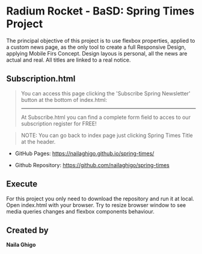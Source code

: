 # Radium Rocket - BaSD: Spring Times Project

The principal objective of this project is to use flexbox properties, applied to a custom news page, as the only tool to create a full Responsive Design, applying Mobile Firs Concept.
Design layous is personal, all the news are actual and real.
All titles are linked to a real notice.
## Subscription.html
> You can access this page clicking the 'Subscribe Spring Newsletter' button 
>at the bottom of index.html:
>___________________________________________________________________________
>
> At Subscribe.html you can find a complete form field 
> to acces to our subscription register  for FREE!

>NOTE:
>   You can go back to index page just 
>   clicking Spring Times Title at the header.

- GitHub Pages:
https://nailaghigo.github.io/spring-times/

- Github Repository:
https://github.com/nailaghigo/spring-times

## Execute
 
For this project you only need to download the repository and run it at local. Open index.html with your browser. Try to resize browser window to see media queries changes and flexbox components behaviour. 

## Created by
**Naila Ghigo**
